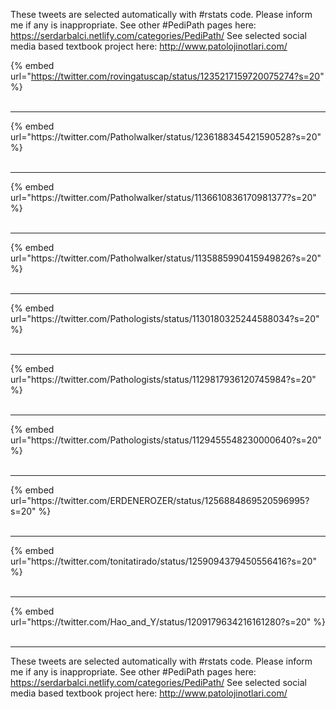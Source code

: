 

These tweets are selected automatically with #rstats code. Please inform me if any is inappropriate.
See other #PediPath pages here: https://serdarbalci.netlify.com/categories/PediPath/ 
See selected social media based textbook project here: http://www.patolojinotlari.com/

{% embed url="https://twitter.com/rovingatuscap/status/1235217159720075274?s=20" %}<br>
<br>
<hr>
{% embed url="https://twitter.com/Patholwalker/status/1236188345421590528?s=20" %}<br>
<br>
<hr>
{% embed url="https://twitter.com/Patholwalker/status/1136610836170981377?s=20" %}<br>
<br>
<hr>
{% embed url="https://twitter.com/Patholwalker/status/1135885990415949826?s=20" %}<br>
<br>
<hr>
{% embed url="https://twitter.com/Pathologists/status/1130180325244588034?s=20" %}<br>
<br>
<hr>
{% embed url="https://twitter.com/Pathologists/status/1129817936120745984?s=20" %}<br>
<br>
<hr>
{% embed url="https://twitter.com/Pathologists/status/1129455548230000640?s=20" %}<br>
<br>
<hr>
{% embed url="https://twitter.com/ERDENEROZER/status/1256884869520596995?s=20" %}<br>
<br>
<hr>
{% embed url="https://twitter.com/tonitatirado/status/1259094379450556416?s=20" %}<br>
<br>
<hr>
{% embed url="https://twitter.com/Hao_and_Y/status/1209179634216161280?s=20" %}<br>
<br>
<hr>


These tweets are selected automatically with #rstats code. Please inform me if any is inappropriate.
See other #PediPath pages here: https://serdarbalci.netlify.com/categories/PediPath/ 
See selected social media based textbook project here: http://www.patolojinotlari.com/
